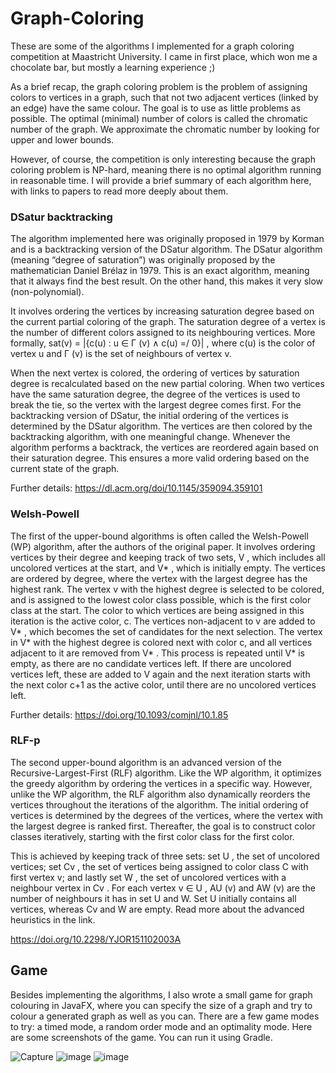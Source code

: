 # Graph-Coloring #

These are some of the algorithms I implemented for a graph coloring competition at Maastricht University. I came in first place, which won me a chocolate bar, but mostly a learning experience ;)

As a brief recap, the graph coloring problem is the problem of assigning colors to vertices in a graph, such that not two adjacent vertices (linked by an edge) have the same colour. The goal is to use as little problems as possible. The optimal (minimal) number of colors is called the chromatic number of the graph.
We approximate the chromatic number by looking for upper and lower bounds.

However, of course, the competition is only interesting because the graph coloring problem is NP-hard, meaning there is no optimal algorithm running in reasonable time.
I will provide a brief summary of each algorithm here, with links to papers to read more deeply about them.

### DSatur backtracking ###
The algorithm implemented here was originally proposed in 1979 by Korman and is a
backtracking version of the DSatur algorithm. The DSatur algorithm (meaning “degree of
saturation”) was originally proposed by the mathematician Daniel Brélaz in 1979.
This is an exact algorithm, meaning that it always find the best result.
On the other hand, this makes it very slow (non-polynomial). 

It involves ordering the vertices by increasing saturation degree based on the current partial coloring
of the graph. The saturation degree of a vertex is the number of different colors assigned to its
neighbouring vertices. More formally, sat(v) = |{c(u) : u ∈ Γ (v) ∧ c(u) =/ 0}| , where c(u)
is the color of vertex u and Γ (v) is the set of neighbours of vertex v. 

When the next vertex is colored, the ordering of vertices by saturation degree is recalculated based
on the new partial coloring. When two vertices have the same saturation degree, the degree of the
vertices is used to break the tie, so the vertex with the largest degree comes first.
For the backtracking version of DSatur, the initial ordering of the vertices is determined
by the DSatur algorithm. The vertices are then colored by the backtracking algorithm, with one
meaningful change. Whenever the algorithm performs a backtrack, the vertices are reordered
again based on their saturation degree. This ensures a more valid ordering based on the current
state of the graph.

Further details: https://dl.acm.org/doi/10.1145/359094.359101

### Welsh-Powell ###
The first of the upper-bound algorithms is often called the Welsh-Powell (WP) algorithm, after the
authors of the original paper. It involves ordering vertices by their
degree and keeping track of two sets, V , which includes all uncolored vertices at the start, and
V* , which is initially empty. The vertices are ordered by degree, where the vertex with the
largest degree has the highest rank. The vertex v with the highest degree is selected to be colored,
and is assigned to the lowest color class possible, which is the first color class at the start. The
color to which vertices are being assigned in this iteration is the active color, c. The vertices
non-adjacent to v are added to V* , which becomes the set of candidates for the next selection.
The vertex in V* with the highest degree is colored next with color c, and all vertices adjacent to
it are removed from V* . This process is repeated until V* is empty, as there are no candidate
vertices left. If there are uncolored vertices left, these are added to V again and the next iteration
starts with the next color c+1 as the active color, until there are no uncolored vertices left.

Further details: https://doi.org/10.1093/comjnl/10.1.85

### RLF-p ###
The second upper-bound algorithm is an advanced version of the Recursive-Largest-First (RLF) algorithm. 
Like the WP algorithm, it optimizes the greedy algorithm by ordering the vertices in a specific way. 
However, unlike the WP algorithm, the RLF algorithm also dynamically reorders the vertices throughout
the iterations of the algorithm. The initial ordering of vertices is determined by the degrees of the
vertices, where the vertex with the largest degree is ranked first. Thereafter, the goal is to
construct color classes iteratively, starting with the first color class for the first color. 

This is achieved by keeping track of three sets: set U , the set of uncolored vertices; set Cv , the set of
vertices being assigned to color class C with first vertex v; and lastly set W , the set of uncolored
vertices with a neighbour vertex in Cv . For each vertex v ∈ U , AU (v) and AW (v) are the
number of neighbours it has in set U and W. Set U initially contains all vertices, whereas Cv and
W are empty. Read more about the advanced heuristics in the link.

https://doi.org/10.2298/YJOR151102003A


## Game ##
Besides implementing the algorithms, I also wrote a small game for graph colouring in JavaFX, where you can specify the size of a graph and
try to colour a generated graph as well as you can. There are a few game modes to try: a timed mode, a random order mode and an optimality mode.
Here are some screenshots of the game. You can run it using Gradle.

![Capture](https://user-images.githubusercontent.com/25391343/138945689-c47b33c9-8b79-4871-8e71-9e23ce015e48.JPG)     ![image](https://user-images.githubusercontent.com/25391343/139054704-a36ffaa7-90b5-403f-b405-539af12bedf9.png)    ![image](https://user-images.githubusercontent.com/25391343/139054810-f7077f00-f7c2-4c27-8b4f-d56c2d7dd212.png)

